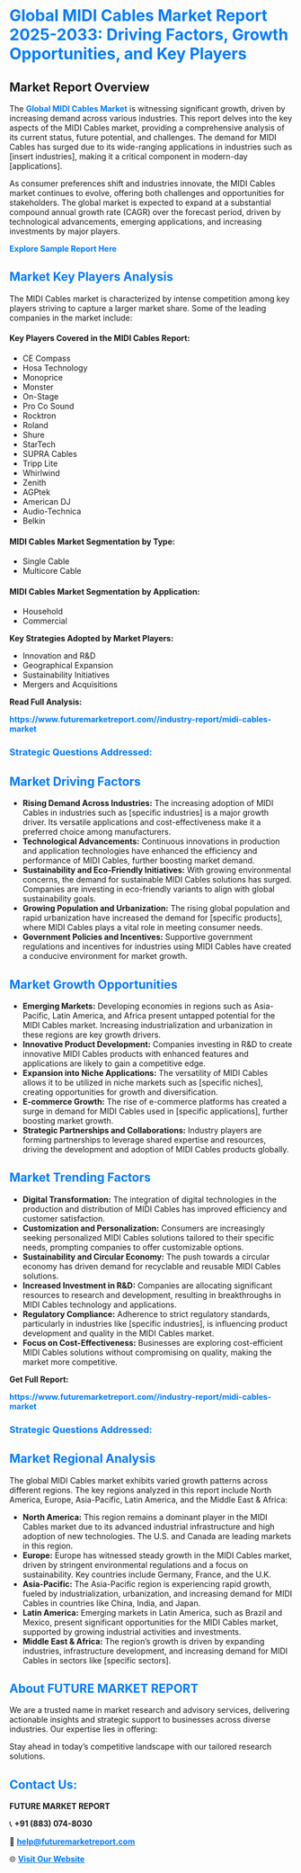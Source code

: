 <h1 style="color: #007BFF;">Global MIDI Cables Market Report 2025-2033: Driving Factors, Growth Opportunities, and Key Players</h1>

<section id="overview">
<h2>Market Report Overview</h2>
<p>The <a href="https://www.futuremarketreport.com//industry-report/midi-cables-market" style="color: #007BFF; text-decoration: none;"><strong>Global MIDI Cables Market</strong></a> is witnessing significant growth, driven by increasing demand across various industries. This report delves into the key aspects of the MIDI Cables market, providing a comprehensive analysis of its current status, future potential, and challenges. The demand for MIDI Cables has surged due to its wide-ranging applications in industries such as [insert industries], making it a critical component in modern-day [applications].</p>
<p>As consumer preferences shift and industries innovate, the MIDI Cables market continues to evolve, offering both challenges and opportunities for stakeholders. The global market is expected to expand at a substantial compound annual growth rate (CAGR) over the forecast period, driven by technological advancements, emerging applications, and increasing investments by major players.</p>
</section>

<section id="overview">
<p><a href="https://www.futuremarketreport.com//request-sample/reportId=59240" style="color: #007BFF; text-decoration: none;"><strong>Explore Sample Report Here</strong></a></p>
</section>

<section id="key-players">
<h2 style="color: #007BFF;">Market Key Players Analysis</h2>
<p>The MIDI Cables market is characterized by intense competition among key players striving to capture a larger market share. Some of the leading companies in the market include:</p>
<h4>Key Players Covered in the MIDI Cables Report:</h4>
<ul><li>CE Compass</li><li>Hosa Technology</li><li>Monoprice</li><li>Monster</li><li>On-Stage</li><li>Pro Co Sound</li><li>Rocktron</li><li>Roland</li><li>Shure</li><li>StarTech</li><li>SUPRA Cables</li><li>Tripp Lite</li><li>Whirlwind</li><li>Zenith</li><li>AGPtek</li><li>American DJ</li><li>Audio-Technica</li><li>Belkin</li></ul>
<h4>MIDI Cables Market Segmentation by Type:</h4>
<ul><li>Single Cable</li><li>Multicore Cable</li></ul>

<h4>MIDI Cables Market Segmentation by Application:</h4>
<ul><li>Household</li><li>Commercial</li></ul>
<p><strong>Key Strategies Adopted by Market Players:</strong></p>
<ul>
<li>Innovation and R&D</li>
<li>Geographical Expansion</li>
<li>Sustainability Initiatives</li>
<li>Mergers and Acquisitions</li>
</ul>
</section>

<section>
<p><strong>Read Full Analysis: </strong></p><a href="https://www.futuremarketreport.com//industry-report/midi-cables-market" style="color: #007BFF; text-decoration: none;"><strong>https://www.futuremarketreport.com//industry-report/midi-cables-market</strong></a>
<h3 style="color: #007BFF;">Strategic Questions Addressed:</h3>
</section>

<section id="driving-factors">
<h2 style="color: #007BFF;">Market Driving Factors</h2>
<ul>
<li><strong>Rising Demand Across Industries:</strong> The increasing adoption of MIDI Cables in industries such as [specific industries] is a major growth driver. Its versatile applications and cost-effectiveness make it a preferred choice among manufacturers.</li>
<li><strong>Technological Advancements:</strong> Continuous innovations in production and application technologies have enhanced the efficiency and performance of MIDI Cables, further boosting market demand.</li>
<li><strong>Sustainability and Eco-Friendly Initiatives:</strong> With growing environmental concerns, the demand for sustainable MIDI Cables solutions has surged. Companies are investing in eco-friendly variants to align with global sustainability goals.</li>
<li><strong>Growing Population and Urbanization:</strong> The rising global population and rapid urbanization have increased the demand for [specific products], where MIDI Cables plays a vital role in meeting consumer needs.</li>
<li><strong>Government Policies and Incentives:</strong> Supportive government regulations and incentives for industries using MIDI Cables have created a conducive environment for market growth.</li>
</ul>
</section>

<section id="growth-opportunities">
<h2 style="color: #007BFF;">Market Growth Opportunities</h2>
<ul>
<li><strong>Emerging Markets:</strong> Developing economies in regions such as Asia-Pacific, Latin America, and Africa present untapped potential for the MIDI Cables market. Increasing industrialization and urbanization in these regions are key growth drivers.</li>
<li><strong>Innovative Product Development:</strong> Companies investing in R&D to create innovative MIDI Cables products with enhanced features and applications are likely to gain a competitive edge.</li>
<li><strong>Expansion into Niche Applications:</strong> The versatility of MIDI Cables allows it to be utilized in niche markets such as [specific niches], creating opportunities for growth and diversification.</li>
<li><strong>E-commerce Growth:</strong> The rise of e-commerce platforms has created a surge in demand for MIDI Cables used in [specific applications], further boosting market growth.</li>
<li><strong>Strategic Partnerships and Collaborations:</strong> Industry players are forming partnerships to leverage shared expertise and resources, driving the development and adoption of MIDI Cables products globally.</li>
</ul>
</section>

<section id="trending-factors">
<h2 style="color: #007BFF;">Market Trending Factors</h2>
<ul>
<li><strong>Digital Transformation:</strong> The integration of digital technologies in the production and distribution of MIDI Cables has improved efficiency and customer satisfaction.</li>
<li><strong>Customization and Personalization:</strong> Consumers are increasingly seeking personalized MIDI Cables solutions tailored to their specific needs, prompting companies to offer customizable options.</li>
<li><strong>Sustainability and Circular Economy:</strong> The push towards a circular economy has driven demand for recyclable and reusable MIDI Cables solutions.</li>
<li><strong>Increased Investment in R&D:</strong> Companies are allocating significant resources to research and development, resulting in breakthroughs in MIDI Cables technology and applications.</li>
<li><strong>Regulatory Compliance:</strong> Adherence to strict regulatory standards, particularly in industries like [specific industries], is influencing product development and quality in the MIDI Cables market.</li>
<li><strong>Focus on Cost-Effectiveness:</strong> Businesses are exploring cost-efficient MIDI Cables solutions without compromising on quality, making the market more competitive.</li>
</ul>
</section>

<section>
<p><strong>Get Full Report: </strong></p><a href="https://www.futuremarketreport.com//industry-report/midi-cables-market" style="color: #007BFF; text-decoration: none;"><strong>https://www.futuremarketreport.com//industry-report/midi-cables-market</strong></a>
<h3 style="color: #007BFF;">Strategic Questions Addressed:</h3>
</section>


<section id="regional-analysis">
<h2 style="color: #007BFF;">Market Regional Analysis</h2>
<p>The global MIDI Cables market exhibits varied growth patterns across different regions. The key regions analyzed in this report include North America, Europe, Asia-Pacific, Latin America, and the Middle East & Africa:</p>
<ul>
<li><strong>North America:</strong> This region remains a dominant player in the MIDI Cables market due to its advanced industrial infrastructure and high adoption of new technologies. The U.S. and Canada are leading markets in this region.</li>
<li><strong>Europe:</strong> Europe has witnessed steady growth in the MIDI Cables market, driven by stringent environmental regulations and a focus on sustainability. Key countries include Germany, France, and the U.K.</li>
<li><strong>Asia-Pacific:</strong> The Asia-Pacific region is experiencing rapid growth, fueled by industrialization, urbanization, and increasing demand for MIDI Cables in countries like China, India, and Japan.</li>
<li><strong>Latin America:</strong> Emerging markets in Latin America, such as Brazil and Mexico, present significant opportunities for the MIDI Cables market, supported by growing industrial activities and investments.</li>
<li><strong>Middle East & Africa:</strong> The region’s growth is driven by expanding industries, infrastructure development, and increasing demand for MIDI Cables in sectors like [specific sectors].</li>
</ul>
</section>

<footer>
<h2 style="color: #007BFF;">About FUTURE MARKET REPORT</h2>
<p>We are a trusted name in market research and advisory services, delivering actionable insights and strategic support to businesses across diverse industries. Our expertise lies in offering:</p>

<p>Stay ahead in today’s competitive landscape with our tailored research solutions.</p>

<h2 style="color: #007BFF;">Contact Us:</h2>
<p><strong>FUTURE MARKET REPORT</strong></p>
<p>📞 <strong>+91 (883) 074-8030</strong></p>
<p>📧 <strong><a href="mailto:help@futuremarketreport.com" style="color: #007BFF;">help@futuremarketreport.com</a></strong></p>
<p>🌐 <strong><a href="https://www.futuremarketreport.com/" style="color: #007BFF;">Visit Our Website</a></strong></p>
</footer>